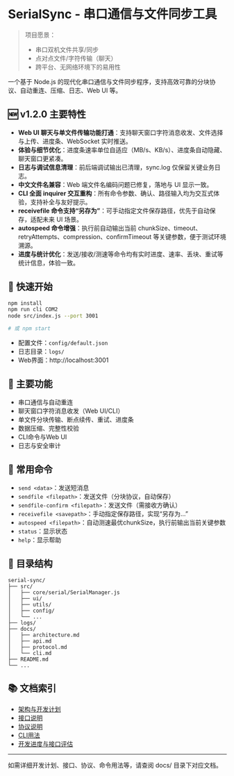 # SerialSync - 串口通信与文件同步工具

> 项目愿景：
> - 串口双机文件共享/同步
> - 点对点文件/字符传输（聊天）
> - 跨平台、无网络环境下的易用性

一个基于 Node.js 的现代化串口通信与文件同步程序，支持高效可靠的分块协议、自动重连、压缩、日志、Web UI 等。

## 🆕 v1.2.0 主要特性
- **Web UI 聊天与单文件传输功能打通**：支持聊天窗口字符消息收发、文件选择与上传、进度条、WebSocket 实时推送。
- **体验与细节优化**：进度条速率单位自适应（MB/s、KB/s）、进度条自动隐藏、聊天窗口更紧凑。
- **日志与调试信息清理**：前后端调试输出已清理，sync.log 仅保留关键业务日志。
- **中文文件名兼容**：Web 端文件名编码问题已修复，落地与 UI 显示一致。
- **CLI 全面 inquirer 交互重构**：所有命令参数、确认、路径输入均为交互式体验，支持补全与友好提示。
- **receivefile 命令支持“另存为”**：可手动指定文件保存路径，优先于自动保存，适配未来 UI 场景。
- **autospeed 命令增强**：执行前自动输出当前 chunkSize、timeout、retryAttempts、compression、confirmTimeout 等关键参数，便于测试环境溯源。
- **进度与统计优化**：发送/接收/测速等命令均有实时进度、速率、丢块、重试等统计信息，体验一致。

## 🚀 快速开始

```bash
npm install
npm run cli COM2
node src/index.js --port 3001

# 或 npm start
```

- 配置文件：`config/default.json`
- 日志目录：`logs/`
- Web界面：http://localhost:3001

## 🌟 主要功能
- 串口通信与自动重连
- 聊天窗口字符消息收发（Web UI/CLI）
- 单文件分块传输、断点续传、重试、进度条
- 数据压缩、完整性校验
- CLI命令与Web UI
- 日志与安全审计

## 📝 常用命令

- `send <data>`：发送短消息
- `sendfile <filepath>`：发送文件（分块协议，自动保存）
- `sendfile-confirm <filepath>`：发送文件（需接收方确认）
- `receivefile <savepath>`：手动指定保存路径，实现“另存为...”
- `autospeed <filepath>`：自动测速最优chunkSize，执行前输出当前关键参数
- `status`：显示状态
- `help`：显示帮助

## 📁 目录结构

```
serial-sync/
├── src/
│   ├── core/serial/SerialManager.js
│   ├── ui/
│   ├── utils/
│   ├── config/
│   └── ...
├── logs/
├── docs/
│   ├── architecture.md
│   ├── api.md
│   ├── protocol.md
│   └── cli.md
├── README.md
└── ...
```

## 📚 文档索引

- [架构与开发计划](docs/architecture.md)
- [接口说明](docs/api.md)
- [协议说明](docs/protocol.md)
- [CLI用法](docs/cli.md)
- [开发进度与接口评估](docs/development-progress.md)

---

如需详细开发计划、接口、协议、命令用法等，请查阅 docs/ 目录下对应文档。